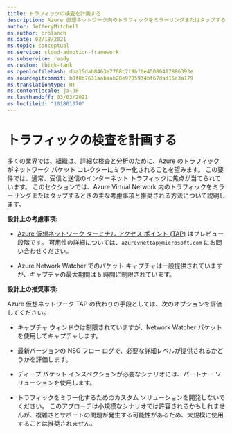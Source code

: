 ```yaml
---
title: トラフィックの検査を計画する
description: Azure 仮想ネットワーク内のトラフィックをミラーリングまたはタップすることに関する主要な設計上の考慮事項と推奨事項について確認します。
author: JefferyMitchell
ms.author: brblanch
ms.date: 02/18/2021
ms.topic: conceptual
ms.service: cloud-adoption-framework
ms.subservice: ready
ms.custom: think-tank
ms.openlocfilehash: dba15dab8463e7708c7f9bf0e45080417886393e
ms.sourcegitcommit: b8f8b7631aabaab28e9705934bf67dad15e3a179
ms.translationtype: HT
ms.contentlocale: ja-JP
ms.lasthandoff: 03/03/2021
ms.locfileid: "101801370"
---
```

# <a name="plan-for-traffic-inspection"></a>トラフィックの検査を計画する

多くの業界では、組織は、詳細な検査と分析のために、Azure のトラフィックがネットワーク パケット コレクターにミラー化されることを望みます。 この要件では、通常、受信と送信のインターネット トラフィックに焦点が当てられています。 このセクションでは、Azure Virtual Network 内のトラフィックをミラーリングまたはタップするときの主な考慮事項と推奨される方法について説明します。

**設計上の考慮事項:**

<!-- docutune:ignore TAP -->

- [Azure 仮想ネットワーク ターミナル アクセス ポイント (TAP)](/azure/virtual-network/virtual-network-tap-overview) はプレビュー段階です。 可用性の詳細については、`azurevnettap@microsoft.com` にお問い合わせください。

- Azure Network Watcher でのパケット キャプチャは一般提供されていますが、キャプチャの最大期間は 5 時間に制限されています。

**設計上の推奨事項:**

Azure 仮想ネットワーク TAP の代わりの手段としては、次のオプションを評価してください。

- キャプチャ ウィンドウは制限されていますが、Network Watcher パケットを使用してキャプチャします。

- 最新バージョンの NSG フロー ログで、必要な詳細レベルが提供されるかどうかを評価します。

- ディープ パケット インスペクションが必要なシナリオには、パートナー ソリューションを使用します。

- トラフィックをミラー化するためのカスタム ソリューションを開発しないでください。 このアプローチは小規模なシナリオでは許容されるかもしれませんが、複雑さとサポートの問題が発生する可能性があるため、大規模に使用することは推奨されません。
